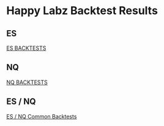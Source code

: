 # Happy Labz Backtest Results


## ES
[ES BACKTESTS](ES/README.md)


## NQ
[NQ BACKTESTS](NQ/README.md)

## ES / NQ
[ES / NQ Common Backtests](ES_NQ/README.md)